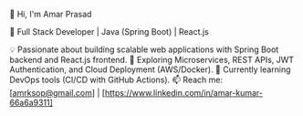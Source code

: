 👋 Hi, I'm Amar Prasad

🚀 Full Stack Developer | Java (Spring Boot) | React.js

💡 Passionate about building scalable web applications with Spring Boot backend and React.js frontend.
🔭 Exploring Microservices, REST APIs, JWT Authentication, and Cloud Deployment (AWS/Docker).
🌱 Currently learning DevOps tools (CI/CD with GitHub Actions).
📫 Reach me: [amrksop@gmail.com] | [https://www.linkedin.com/in/amar-kumar-66a6a9311]



<!--
**Amar62059/Amar62059** is a ✨ _special_ ✨ repository because its `README.md` (this file) appears on your GitHub profile.

Here are some ideas to get you started:

- 🔭 I’m currently working on ...
- 🌱 I’m currently learning ...
- 👯 I’m looking to collaborate on ...
- 🤔 I’m looking for help with ...
- 💬 Ask me about ...
- 📫 How to reach me: ...
- 😄 Pronouns: ...
- ⚡ Fun fact: ...
-->
